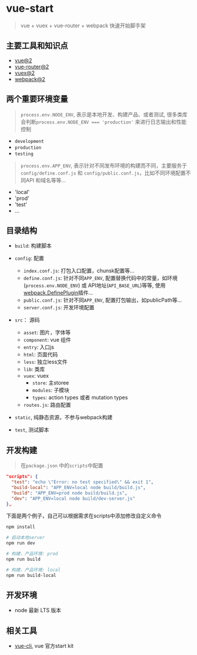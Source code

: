 # vue-start

> vue + vuex + vue-router + webpack 快速开始脚手架

## 主要工具和知识点

- [vue@2](https://vuejs.org/)
- [vue-router@2](https://router.vuejs.org/)
- [vuex@2](https://vuex.vuejs.org/)
- [webpack@2](https://webpack.js.org/)

## 两个重要环境变量

> `process.env.NODE_ENV`, 表示是本地开发、构建产品、或者测试, 很多类库会判断`process.env.NODE_ENV === 'production'` 来进行日志输出和性能控制

- `development`
- `production`
- `testing`

> `process.env.APP_ENV`, 表示针对不同发布环境的构建而不同，主要服务于`config/define.conf.js` 和 `config/public.conf.js`，比如不同环境配置不同API 和域名等等...

- 'local'
- 'prod'
- 'test'
- ...

## 目录结构

- `build`: 构建脚本

- `config`: 配置

  - `index.conf.js`: 打包入口配置，chunsk配置等...
  - `define.conf.js`: 针对不同`APP_ENV`, 配置替换代码中的常量，如环境(`process.env.NODE_ENV`) 或 API地址(`API_BASE_URL`)等等, 使用[webpack.DefinePlugin](https://webpack.js.org/plugins/define-plugin/)插件...
  - `public.conf.js`: 针对不同`APP_ENV`, 配置打包输出，如publicPath等...
  - `server.conf.js`: 开发环境配置

- `src`： 源码

  - `asset`: 图片，字体等
  - `component`: vue 组件
  - `entry`: 入口js
  - `html`: 页面代码
  - `less`: 独立less文件
  - `lib`: 类库
  - `vuex`: vuex
    - `store`: 主storee
    - `modules`: 子模块
    - `types`: action types 或者 mutation types
  - `routes.js`: 路由配置

- `static`, 纯静态资源，不参与webpack构建

- `test`, 测试脚本

## 开发构建

> 在`package.json` 中的`scripts`中配置

```json
"scripts": {
  "test": "echo \"Error: no test specified\" && exit 1",
  "build-local": "APP_ENV=local node build/build.js",
  "build": "APP_ENV=prod node build/build.js",
  "dev": "APP_ENV=local node build/dev-server.js"
},
```

下面是两个例子，自己可以根据需求在scripts中添加修改自定义命令
```sh
npm install

# 启动本地server
npm run dev

# 构建，产品环境: prod
npm run build

# 构建，产品环境: local
npm run build-local
```

## 开发环境

- node 最新 LTS 版本

## 相关工具

- [vue-cli](https://github.com/vuejs/vue-cli), vue 官方start kit

